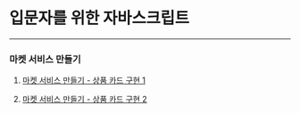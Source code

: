 # 입문자를 위한 자바스크립트

---

### 마켓 서비스 만들기

1. [마켓 서비스 만들기 - 상품 카드 구현 1](https://github.com/NewBean0312/JavaScript-study/commit/e521697)

2. [마켓 서비스 만들기 - 상품 카드 구현 2](https://github.com/NewBean0312/JavaScript-study/commit/f7c0e5a)